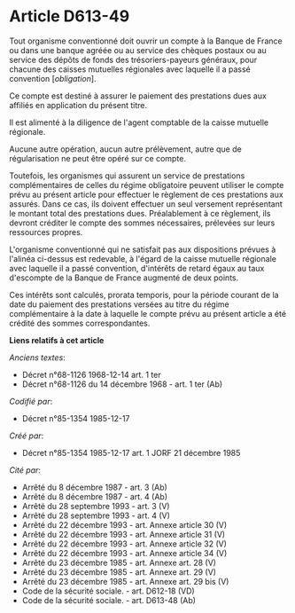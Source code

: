 # Article D613-49

Tout organisme conventionné doit ouvrir un compte à la Banque de France ou dans une banque agréée ou au service des chèques
postaux ou au service des dépôts de fonds des trésoriers-payeurs généraux, pour chacune des caisses mutuelles régionales avec
laquelle il a passé convention [*obligation*]. 

Ce compte est destiné à assurer le paiement des prestations dues aux affiliés en application du présent titre. 

Il est alimenté à la diligence de l'agent comptable de la caisse mutuelle régionale. 

Aucune autre opération, aucun autre prélèvement, autre que de régularisation ne peut être opéré sur ce compte. 

Toutefois, les organismes qui assurent un service de prestations complémentaires de celles du régime obligatoire peuvent
utiliser le compte prévu au présent article pour effectuer le règlement de ces prestations aux assurés. Dans ce cas, ils
doivent effectuer un seul versement représentant le montant total des prestations dues. Préalablement à ce règlement, ils
devront créditer le compte des sommes nécessaires, prélevées sur leurs ressources propres. 

L'organisme conventionné qui ne satisfait pas aux dispositions prévues à l'alinéa ci-dessus est redevable, à l'égard de la
caisse mutuelle régionale avec laquelle il a passé convention, d'intérêts de retard égaux au taux d'escompte de la Banque de
France augmenté de deux points. 

Ces intérêts sont calculés, prorata temporis, pour la période courant de la date du paiement des prestations versées au titre
du régime complémentaire à la date à laquelle le compte prévu au présent article a été crédité des sommes correspondantes.

**Liens relatifs à cet article**

_Anciens textes_:

  - Décret n°68-1126 1968-12-14 art. 1 ter
  - Décret n°68-1126 du 14 décembre 1968 - art. 1 ter (Ab)

_Codifié par_:

  - Décret n°85-1354 1985-12-17

_Créé par_:

  - Décret n°85-1354 1985-12-17 art. 1 JORF 21 décembre 1985

_Cité par_:

  - Arrêté du 8 décembre 1987 - art. 3 (Ab)
  - Arrêté du 8 décembre 1987 - art. 4 (Ab)
  - Arrêté du 28 septembre 1993 - art. 3 (V)
  - Arrêté du 28 septembre 1993 - art. 4 (V)
  - Arrêté du 22 décembre 1993 - art. Annexe article 30 (V)
  - Arrêté du 22 décembre 1993 - art. Annexe article 31 (V)
  - Arrêté du 22 décembre 1993 - art. Annexe article 32 (V)
  - Arrêté du 22 décembre 1993 - art. Annexe article 34 (V)
  - Arrêté du 23 décembre 1985 - art. Annexe art. 28 (V)
  - Arrêté du 23 décembre 1985 - art. Annexe art. 29 (V)
  - Arrêté du 23 décembre 1985 - art. Annexe art. 29 bis (V)
  - Code de la sécurité sociale. - art. D612-18 (VD)
  - Code de la sécurité sociale. - art. D613-48 (Ab)
